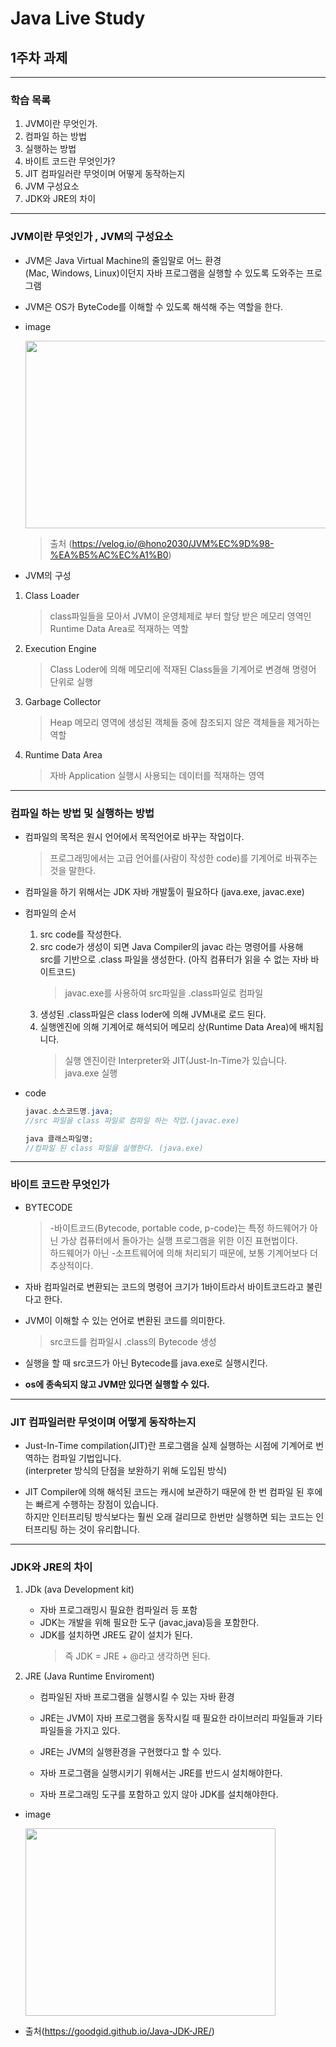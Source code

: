Java Live Study
===
## 1주차 과제
---

### 학습 목록
1. JVM이란 무엇인가.
2. 컴파일 하는 방법
3. 실행하는 방법
4. 바이트 코드란 무엇인가?
5. JIT 컴파일러란 무엇이며 어떻게 동작하는지
6. JVM 구성요소
7. JDK와 JRE의 차이

---

### JVM이란 무엇인가 , JVM의 구성요소
 * JVM은 Java Virtual Machine의 줄임말로 어느 환경 <br>
 (Mac, Windows, Linux)이던지 자바 프로그램을 실행할 수 있도록 도와주는 프로그램

 * JVM은 OS가 ByteCode를 이해할 수 있도록 해석해 주는 역할을 한다.

 * image
 
    <img src="https://user-images.githubusercontent.com/74294325/99254812-4bdceb80-2856-11eb-8bcd-e199ac3831d1.JPG" width="500" height="300">

    >출처 (https://velog.io/@hono2030/JVM%EC%9D%98-%EA%B5%AC%EC%A1%B0)

 * JVM의 구성
1) Class Loader
     >class파일들을 모아서 JVM이 운영체제로 부터 할당 받은 메모리 영역인 <br>
      Runtime Data Area로 적재하는 역할
2) Execution Engine
     >Class Loder에 의해 메모리에 적재된 Class들을 기계어로 변경해 명령어 단위로 실행
3) Garbage Collector
     >Heap 메모리 영역에 생성된 객체들 중에 참조되지 않은 객체들을 제거하는 역할
4) Runtime Data Area
     >자바 Application 실행시 사용되는 데이터를 적재하는 영역
     
---
### 컴파일 하는 방법 및 실행하는 방법

* 컴파일의 목적은 원시 언어에서 목적언어로 바꾸는 작업이다.
    > 프로그래밍에서는 고급 언어를(사람이 작성한 code)를 기계어로 바꿔주는 것을 말한다.

* 컴파일을 하기 위해서는 JDK 자바 개발툴이 필요하다 (java.exe, javac.exe)

* 컴파일의 순서
    1. src code를 작성한다.
    2. src code가 생성이 되면 Java Compiler의 javac 라는 명령어를 사용해 <br>
    src를 기반으로 .class 파일을 생성한다. (아직 컴퓨터가 읽을 수 없는 자바 바이트코드)
        >javac.exe를 사용하여 src파일을 .class파일로 컴파일
    3. 생성된 .class파일은 class loder에 의해 JVM내로 로드 된다.
    4. 실행엔진에 의해 기계어로 해석되어 메모리 상(Runtime Data Area)에 배치됩니다.
        >실행 엔진이란 Interpreter와 JIT(Just-In-Time가 있습니다.<br>
        java.exe 실행


* code
    ```java
    javac.소스코드명.java;
    //src 파일을 class 파일로 컴파일 하는 작업.(javac.exe)

    java 클래스파일명;
    //컴파일 된 class 파일을 실행한다. (java.exe)

---
### 바이트 코드란 무엇인가

* BYTECODE
    >-바이트코드(Bytecode, portable code, p-code)는 특정 하드웨어가 아닌 가상 컴퓨터에서 돌아가는 실행 프로그램을 위한 이진 표현법이다. <br> 하드웨어가 아닌 -소프트웨어에 의해 처리되기 때문에, 보통 기계어보다 더 추상적이다.

* 자바 컴파일러로 변환되는 코드의 명령어 크기가 1바이트라서 바이트코드라고 불린다고 한다.

* JVM이 이해할 수 있는 언어로 변환된 코드를 의미한다.
    >src코드를 컴파일시 .class의 Bytecode 생성

* 실행을 할 때 src코드가 아닌 Bytecode를 java.exe로 실행시킨다.

* **os에 종속되지 않고 JVM만 있다면 실행할 수 있다.**

---

### JIT 컴파일러란 무엇이며 어떻게 동작하는지

* Just-In-Time compilation(JIT)란 프로그램을 실제 실행하는 시점에 기계어로 번역하는 컴파일 기법입니다. <br> 
(interpreter 방식의 단점을 보완하기 위해 도입된 방식)

* JIT Compiler에 의해 해석된 코드는 캐시에 보관하기 때문에 한 번 컴파일 된 후에는 빠르게 수행하는 장점이 있습니다. <br> 하지만 인터프리팅 방식보다는 훨씬 오래 걸리므로 한번만 실행하면 되는 코드는 인터프리팅 하는 것이 유리합니다.

---

### JDK와 JRE의 차이

1. JDk (ava Development kit)
    * 자바 프로그래밍시 필요한 컴파일러 등 포함
    * JDK는 개발을 위해 필요한 도구 (javac,java)등을 포함한다.
    * JDK를 설치하면 JRE도 같이 설치가 된다.
        >즉 JDK = JRE + @라고 생각하면 된다.

2. JRE (Java Runtime Enviroment)
    * 컴파일된 자바 프로그램을 실행시킬 수 있는 자바 환경
    * JRE는 JVM이 자바 프로그램을 동작시킬 때 필요한 라이브러리 파일들과 기타 파일들을 가지고 있다.
    * JRE는 JVM의 실행환경을 구현했다고 할 수 있다.
    * 자바 프로그램을 실행시키기 위해서는 JRE를 반드시 설치해야한다.

    * 자바 프로그래밍 도구를 포함하고 있지 않아 JDK를 설치해야한다.

* image

    <img src = "https://user-images.githubusercontent.com/74294325/99258862-83e72d00-285c-11eb-8579-c4e2a92bf4e9.JPG" width = "400" height = "300">

*   출처(https://goodgid.github.io/Java-JDK-JRE/)
